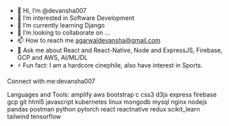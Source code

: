 - 👋 Hi, I’m @devansha007
- 👀 I’m interested in Software Development
- 🌱 I’m currently learning Django
- 💞️ I’m looking to collaborate on ...
- 📫 How to reach me agarwaldevansha@gmail.com
- 💬 Ask me about React and React-Native, Node and ExpressJS, Firebase, GCP and AWS, AI/ML/DL
- ⚡ Fun fact: I am a hardcore cinephile, also have interest in Sports.

Connect with me:devansha007



Languages and Tools:
amplify aws bootstrap c css3 d3js express firebase gcp git html5 javascript kubernetes linux mongodb mysql nginx nodejs pandas postman python pytorch react reactnative redux scikit_learn tailwind tensorflow
